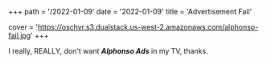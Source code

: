 +++
path =  '/2022-01-09'
date = '2022-01-09'
title =  'Advertisement Fail'

cover = 'https://oschvr.s3.dualstack.us-west-2.amazonaws.com/alphonso-fail.jpg'
+++

I really, REALLY, don't want _**Alphonso Ads**_ in my TV, thanks.